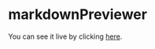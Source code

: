 # markdownPreviewer

You can see it live by clicking [here](https://steelejackson.github.io/markdownPreviewer/).

